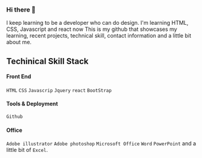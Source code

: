 ### Hi there 👋
I keep learning to be a developer who can do design. 
I'm learning HTML, CSS, Javascript and react now
This is my github that showcases my learning, recent projects, technical skill, contact information and a little bit about me.













## Techinical Skill Stack

#### Front End
`HTML` `CSS` `Javascrip` `Jquery` `react` `BootStrap`
#### Tools & Deployment
`Github`
#### Office
`Adobe illustrator` `Adobe photoshop` `Microsoft Office` `Word` `PowerPoint` and a little bit of `Excel`.

